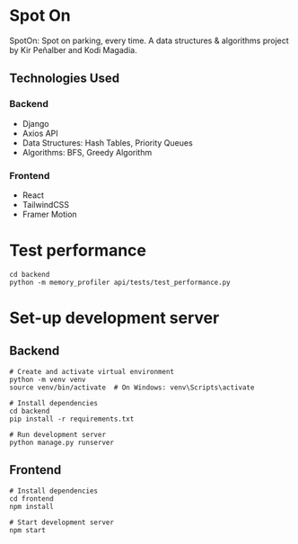 # Spot On
SpotOn: Spot on parking, every time. A data structures &amp; algorithms project by Kir Peñalber and Kodi Magadia.

## Technologies Used
### Backend
- Django
- Axios API
- Data Structures: Hash Tables, Priority Queues
- Algorithms: BFS, Greedy Algorithm

### Frontend
- React
- TailwindCSS
- Framer Motion

# Test performance
```
cd backend
python -m memory_profiler api/tests/test_performance.py
```

# Set-up development server
## Backend
```
# Create and activate virtual environment
python -m venv venv
source venv/bin/activate  # On Windows: venv\Scripts\activate

# Install dependencies
cd backend
pip install -r requirements.txt

# Run development server
python manage.py runserver
```

## Frontend
```
# Install dependencies
cd frontend
npm install

# Start development server
npm start
```

